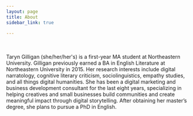 ```yaml
---
layout: page
title: About
sidebar_link: true

---
```


<br></br>Taryn Gilligan (she/her/her's) is a first-year MA student at Northeastern University. Gilligan previously earned a BA in English Literature at Northeastern University in 2015. Her research interests include digital narratology, cognitive literary criticism, sociolinguistics, empathy studies, and all things digital humanities. She has been a digital marketing and business development consultant for the last eight years, specializing in helping creatives and small businesses build communities and create meaningful impact through digital storytelling. After obtaining her master’s degree, she plans to pursue a PhD in English. 

